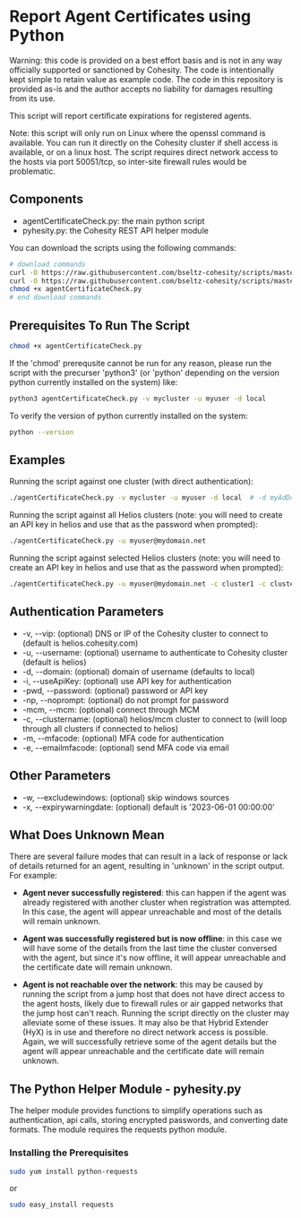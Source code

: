 # Report Agent Certificates using Python

Warning: this code is provided on a best effort basis and is not in any way officially supported or sanctioned by Cohesity. The code is intentionally kept simple to retain value as example code. The code in this repository is provided as-is and the author accepts no liability for damages resulting from its use.

This script will report certificate expirations for registered agents.

Note: this script will only run on Linux where the openssl command is available. You can run it directly on the Cohesity cluster if shell access is available, or on a linux host. The script requires direct network access to the hosts via port 50051/tcp, so inter-site firewall rules would be problematic.

## Components

* agentCertificateCheck.py: the main python script
* pyhesity.py: the Cohesity REST API helper module

You can download the scripts using the following commands:

```bash
# download commands
curl -O https://raw.githubusercontent.com/bseltz-cohesity/scripts/master/python/agentCertificateCheck/agentCertificateCheck.py
curl -O https://raw.githubusercontent.com/bseltz-cohesity/scripts/master/python/pyhesity.py
chmod +x agentCertificateCheck.py
# end download commands
```

## Prerequisites To Run The Script

```bash
chmod +x agentCertificateCheck.py
```

If the 'chmod' prerequsite cannot be run for any reason, please run the script with the precurser 'python3' (or 'python' depending on the version python currently installed on the system) like:

```bash
python3 agentCertificateCheck.py -v mycluster -u myuser -d local
```

To verify the version of python currently installed on the system:

```bash
python --version
```

## Examples

Running the script against one cluster (with direct authentication):

```bash
./agentCertificateCheck.py -v mycluster -u myuser -d local  # -d myAdDomain.net (for active directory)
```

Running the script against all Helios clusters (note: you will need to create an API key in helios and use that as the password when prompted):

```bash
./agentCertificateCheck.py -u myuser@mydomain.net
```

Running the script against selected Helios clusters (note: you will need to create an API key in helios and use that as the password when prompted):

```bash
./agentCertificateCheck.py -u myuser@mydomain.net -c cluster1 -c cluster2
```

## Authentication Parameters

* -v, --vip: (optional) DNS or IP of the Cohesity cluster to connect to (default is helios.cohesity.com)
* -u, --username: (optional) username to authenticate to Cohesity cluster (default is helios)
* -d, --domain: (optional) domain of username (defaults to local)
* -i, --useApiKey: (optional) use API key for authentication
* -pwd, --password: (optional) password or API key
* -np, --noprompt: (optional) do not prompt for password
* -mcm, --mcm: (optional) connect through MCM
* -c, --clustername: (optional) helios/mcm cluster to connect to (will loop through all clusters if connected to helios)
* -m, --mfacode: (optional) MFA code for authentication
* -e, --emailmfacode: (optional) send MFA code via email

## Other Parameters

* -w, --excludewindows: (optional) skip windows sources
* -x, --expirywarningdate: (optional) default is '2023-06-01 00:00:00'

## What Does Unknown Mean

There are several failure modes that can result in a lack of response or lack of details returned for an agent, resulting in 'unknown' in the script output. For example:

* **Agent never successfully registered**: this can happen if the agent was already registered with another cluster when registration was attempted. In this case, the agent will appear unreachable and most of the details will remain unknown.

* **Agent was successfully registered but is now offline**: in this case we will have some of the details from the last time the cluster conversed with the agent, but since it's now offline, it will appear unreachable and the certificate date will remain unknown.

* **Agent is not reachable over the network**: this may be caused by running the script from a jump host that does not have direct access to the agent hosts, likely due to firewall rules or air gapped networks that the jump host can't reach. Running the script directly on the cluster may alleviate some of these issues. It may also be that Hybrid Extender (HyX) is in use and therefore no direct network access is possible. Again, we will successfully retrieve some of the agent details but the agent will appear unreachable and the certificate date will remain unknown.

## The Python Helper Module - pyhesity.py

The helper module provides functions to simplify operations such as authentication, api calls, storing encrypted passwords, and converting date formats. The module requires the requests python module.

### Installing the Prerequisites

```bash
sudo yum install python-requests
```

or

```bash
sudo easy_install requests
```
